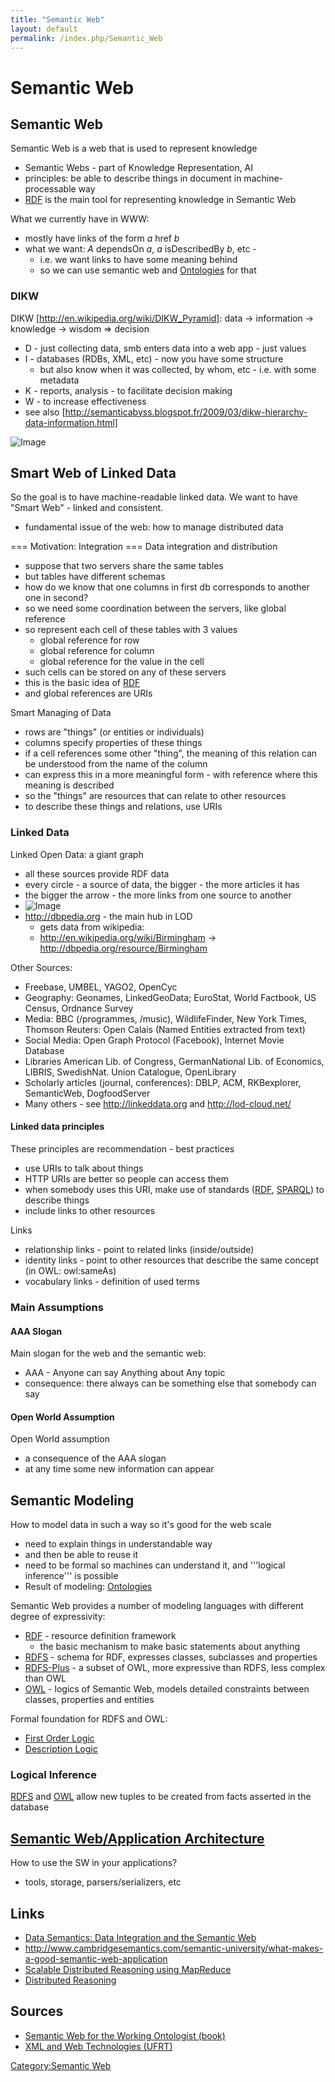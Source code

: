 ```yaml
---
title: "Semantic Web"
layout: default
permalink: /index.php/Semantic_Web
---
```


# Semantic Web

## Semantic Web
Semantic Web is a web that is used to represent knowledge
- Semantic Webs - part of Knowledge Representation, AI
- principles: be able to describe things in document in machine-processable way
- [RDF](RDF) is the main tool for representing knowledge in Semantic Web

What we currently have in WWW:
- mostly have links of the form $a \ \text{href} \ b$
- what we want: $A \ \text{dependsOn} \ a$, $a \ \text{isDescribedBy} \ b$, etc -
  - i.e. we want links to have some meaning behind
  - so we can use semantic web and [Ontologies](Ontologies) for that


### DIKW
DIKW [http://en.wikipedia.org/wiki/DIKW_Pyramid]: data $\to$ information $\to$ knowledge $\to$ wisdom $\Rightarrow$ decision 
- D - just collecting data, smb enters data into a web app - just values
- I - databases (RDBs, XML, etc) - now you have some structure
  - but also know when it was collected, by whom, etc - i.e. with some metadata
- K - reports, analysis - to facilitate decision making
- W - to increase effectiveness 
- see also [http://semanticabyss.blogspot.fr/2009/03/dikw-hierarchy-data-information.html]

<img src="http://upload.wikimedia.org/wikipedia/en/9/93/DIKW.png" alt="Image">


## Smart Web of Linked Data
So the goal is to have machine-readable linked data. We want to have "Smart Web" - linked and consistent.
- fundamental issue of the web: how to manage distributed data 


=== Motivation: Integration === 
Data integration and distribution
- suppose that two servers share the same tables
- but tables have different schemas 
- how do we know that one columns in first db corresponds to another one in second?
- so we need some coordination between the servers, like global reference
- so represent each cell of these tables with 3 values
  - global reference for row
  - global reference for column
  - global reference for the value in the cell 
- such cells can be stored on any of these servers 
- this is the basic idea of [RDF](RDF)
- and global references are URIs


Smart Managing of Data
- rows are "things" (or entities or individuals)
- columns specify properties of these things
- if a cell references some other "thing", the meaning of this relation can be understood from the name of the column
- can express this in a more meaningful form - with reference where this meaning is described
- so the "things" are resources that can relate to other resources
- to describe these things and relations, use URIs 


### Linked Data
Linked Open Data: a giant graph 
- all these sources provide RDF data
- every circle - a source of data, the bigger - the more articles it has 
- the bigger the arrow - the more links from one source to another
- <img src="http://lod-cloud.net/versions/2011-09-19/lod-cloud_colored_300px.png" alt="Image">
- http://dbpedia.org - the main hub in LOD
  - gets data from wikipedia:
  - http://en.wikipedia.org/wiki/Birmingham $\to$  http://dbpedia.org/resource/Birmingham


Other Sources:
- Freebase, UMBEL, YAGO2, OpenCyc
- Geography: Geonames, LinkedGeoData; EuroStat, World Factbook, US Census, Ordnance
Survey
- Media: BBC (/programmes, /music), WildlifeFinder, New York Times, Thomson Reuters: Open Calais (Named Entities extracted from text)
- Social Media: Open Graph Protocol (Facebook), Internet Movie Database
- Libraries American Lib. of Congress, GermanNational Lib. of Economics, LIBRIS, SwedishNat. Union Catalogue, OpenLibrary
- Scholarly articles (journal, conferences): DBLP, ACM, RKBexplorer, SemanticWeb, DogfoodServer
- Many others - see http://linkeddata.org and http://lod-cloud.net/


#### Linked data principles
These principles are recommendation - best practices 
- use URIs to talk about things 
- HTTP URIs are better so people can access them 
- when somebody uses this URI, make use of standards ([RDF](RDF), [SPARQL](SPARQL)) to describe things
- include links to other resources 

Links
- relationship links - point to related links (inside/outside)
- identity links - point to other resources that describe the same concept (in OWL: owl:sameAs)
- vocabulary links - definition of used terms 


### Main Assumptions
#### AAA Slogan
Main slogan for the web and the semantic web:
- AAA - Anyone can say Anything about Any topic 
- consequence: there always can be something else that somebody can say 

#### Open World Assumption
Open World assumption
- a consequence of the AAA slogan
- at any time some new information can appear


## Semantic Modeling
How to model data in such a way so it's good for the web scale 
- need to explain things in understandable way
- and then be able to reuse it 
- need to be formal so machines can understand it, and '''logical inference''' is possible
- Result of modeling: [Ontologies](Ontologies)


Semantic Web provides a number of modeling languages with different degree of expressivity:
- [RDF](RDF) - resource definition framework
  - the basic mechanism to make basic statements about anything
- [RDFS](RDFS) - schema for RDF, expresses classes, subclasses and properties
- [RDFS-Plus](RDFS-Plus) - a subset of OWL, more expressive than RDFS, less complex than OWL
- [OWL](OWL) - logics of Semantic Web, models detailed constraints between classes, properties and entities

Formal foundation for RDFS and OWL:
- [First Order Logic](First_Order_Logic)
- [Description Logic](Description_Logic)


### Logical Inference
<!-- Main: Inference in Semantic Web -->
[RDFS](RDFS) and [OWL](OWL) allow new tuples to be created from facts asserted in the database


## [Semantic Web/Application Architecture](Semantic_Web_Application_Architecture)
How to use the SW in your applications?
- tools, storage, parsers/serializers, etc


## Links
- [Data Semantics: Data Integration and the Semantic Web](http://citeseerx.ist.psu.edu/viewdoc/download?doi=10.1.1.121.6980&rep=rep1&type=pdf)
- http://www.cambridgesemantics.com/semantic-university/what-makes-a-good-semantic-web-application
- [Scalable Distributed Reasoning using MapReduce](http://www.few.vu.nl/~jui200/papers/ISWC09-Urbani.pdf)
- [Distributed Reasoning](http://www.cs.cf.ac.uk/Dave/AI2/node102.html)


## Sources
- [Semantic Web for the Working Ontologist (book)](Semantic_Web_for_the_Working_Ontologist_(book))
- [XML and Web Technologies (UFRT)](XML_and_Web_Technologies_(UFRT))

[Category:Semantic Web](Category_Semantic_Web)